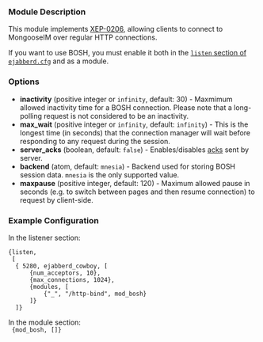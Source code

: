### Module Description
This module implements [XEP-0206](http://xmpp.org/extensions/xep-0206.html), allowing clients to connect to MongooseIM over regular HTTP connections.

If you want to use BOSH, you must enable it both in the [`listen` section of `ejabberd.cfg`](wiki/Listener-modules) and as a module.

### Options
* **inactivity** (positive integer or `infinity`, default: 30) - Maxmimum allowed inactivity time for a BOSH connection. Please note that a long-polling request is not considered to be an inactivity.
* **max_wait** (positive integer or `infinity`, default: `infinity`) - This is the longest time (in seconds) that the connection manager will wait before responding to any request during the session.
* **server_acks** (boolean, default: `false`) - Enables/disables [acks](http://xmpp.org/extensions/xep-0124.html#ack-request) sent by server.
* **backend** (atom, default: `mnesia`) - Backend used for storing BOSH session data. `mnesia` is the only supported value.
* **maxpause** (positive integer, default: 120) - Maximum allowed pause in seconds (e.g. to switch between pages and then resume connection) to request by client-side.

### Example Configuration

In the listener section:
```
{listen,
 [
  { 5280, ejabberd_cowboy, [
      {num_acceptors, 10},
      {max_connections, 1024},
      {modules, [
          {"_", "/http-bind", mod_bosh}
      ]}
  ]}
```

In the module section:  
```  {mod_bosh, []} ```

